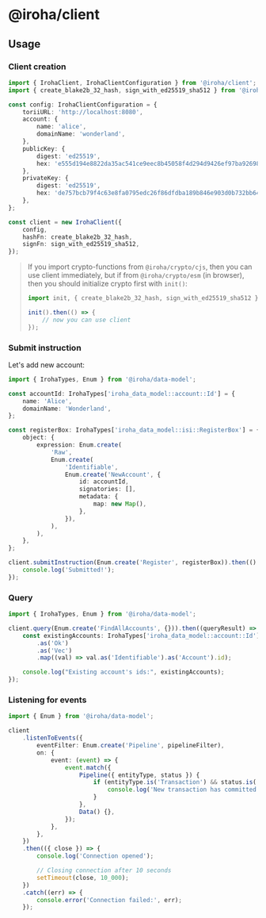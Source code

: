 # @iroha/client

## Usage

### Client creation

```ts
import { IrohaClient, IrohaClientConfiguration } from '@iroha/client';
import { create_blake2b_32_hash, sign_with_ed25519_sha512 } from '@iroha/crypto/cjs';

const config: IrohaClientConfiguration = {
    toriiURL: 'http://localhost:8080',
    account: {
        name: 'alice',
        domainName: 'wonderland',
    },
    publicKey: {
        digest: 'ed25519',
        hex: 'e555d194e8822da35ac541ce9eec8b45058f4d294d9426ef97ba92698766f7d3',
    },
    privateKey: {
        digest: 'ed25519',
        hex: 'de757bcb79f4c63e8fa0795edc26f86dfdba189b846e903d0b732bb644607720e555d194e8822da35ac541ce9eec8b45058f4d294d9426ef97ba92698766f7d3',
    },
};

const client = new IrohaClient({
    config,
    hashFn: create_blake2b_32_hash,
    signFn: sign_with_ed25519_sha512,
});
```

> If you import crypto-functions from `@iroha/crypto/cjs`, then you can use client immediately, but if from `@iroha/crypto/esm` (in browser), then you should initialize crypto first with `init()`:
>
> ```ts
> import init, { create_blake2b_32_hash, sign_with_ed25519_sha512 } from '@iroha/crypto/esm';
>
> init().then(() => {
>     // now you can use client
> });
> ```

### Submit instruction

Let's add new account:

```ts
import { IrohaTypes, Enum } from '@iroha/data-model';

const accountId: IrohaTypes['iroha_data_model::account::Id'] = {
    name: 'Alice',
    domainName: 'Wonderland',
};

const registerBox: IrohaTypes['iroha_data_model::isi::RegisterBox'] = {
    object: {
        expression: Enum.create(
            'Raw',
            Enum.create(
                'Identifiable',
                Enum.create('NewAccount', {
                    id: accountId,
                    signatories: [],
                    metadata: {
                        map: new Map(),
                    },
                }),
            ),
        ),
    },
};

client.submitInstruction(Enum.create('Register', registerBox)).then(() => {
    console.log('Submitted!');
});
```

### Query

```ts
import { IrohaTypes, Enum } from '@iroha/data-model';

client.query(Enum.create('FindAllAccounts', {})).then((queryResult) => {
    const existingAccounts: IrohaTypes['iroha_data_model::account::Id'][] = queryResult
        .as('Ok')
        .as('Vec')
        .map((val) => val.as('Identifiable').as('Account').id);

    console.log("Existing account's ids:", existingAccounts);
});
```

### Listening for events

```ts
import { Enum } from '@iroha/data-model';

client
    .listenToEvents({
        eventFilter: Enum.create('Pipeline', pipelineFilter),
        on: {
            event: (event) => {
                event.match({
                    Pipeline({ entityType, status }) {
                        if (entityType.is('Transaction') && status.is('Committed')) {
                            console.log('New transaction has committed!');
                        }
                    },
                    Data() {},
                });
            },
        },
    })
    .then(({ close }) => {
        console.log('Connection opened');

        // Closing connection after 10 seconds
        setTimeout(close, 10_000);
    })
    .catch((err) => {
        console.error('Connection failed:', err);
    });
```
